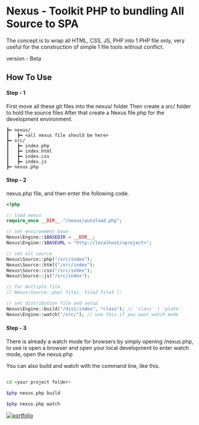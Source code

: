 
# Nexus - Toolkit PHP to bundling All Source to SPA

The concept is to wrap all HTML, CSS, JS, PHP into 1 PHP file only, very useful for the construction of simple 1 file tools without conflict.

version - Beta

## How To Use

#### Step - 1
First move all these git files into the nexus/ folder
Then create a src/ folder to hold the source files
After that create a Nexus file.php for the development environment.

```markup
┣━ nexus/
┃   ┣━ <all nexus file should be here>
┣━ src/
┃   ┣━ index.php
┃   ┣━ index.html
┃   ┣━ index.css
┃   ┣━ index.js
┣━ nexus.php

```

#### Step - 2

nexus.php file, and then enter the following code.

```php
<?php

// load nexus 
require_once __DIR__."/nexus/autoload.php";

// set environment base
Nexus\Engine::$BASEDIR = __DIR__;
Nexus\Engine::$BASEURL = "http://localhost/<project>";

// set all source
Nexus\Source::php("/src/index");
Nexus\Source::html("/src/index");
Nexus\Source::css("/src/index");
Nexus\Source::js("/src/index");

// for multiple file
// Nexus\Source::php( file1, file2 file3 );

// set distribution file and setup
Nexus\Engine::build("/dist/index", "class"); // 'class' | 'plate'
Nexus\Engine::watch("/src/"); // use this if you want watch mode
```

#### Step - 3

There is already a watch mode for browsers by simply opening <your project>/nexus.php,
to use is open a browser and open your local development to enter watch mode, open the nexus.php

You can also build and watch with the command line, like this.
```bash

cd <your project folder>

$php nexus.php build

$php nexus.php watch

```


[![portfolio](https://ik.imagekit.io/anwarachilles/devneet-powered.svg?updatedAt=1704715329026)]('#')
